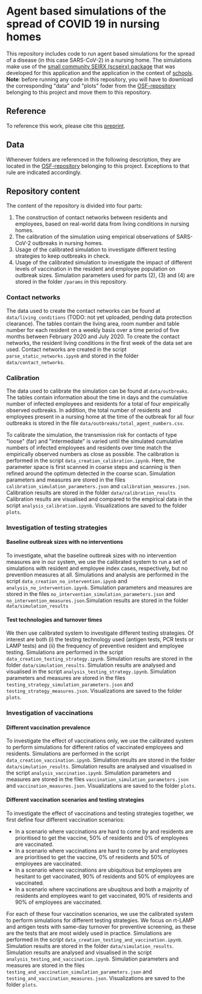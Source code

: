 # Agent based simulations of the spread of COVID 19 in nursing homes
This repository includes code to run agent based simulations for the spread of a disease (in this case SARS-CoV-2) in a nursing home. The simulations make use of the [small community SEIRX (scseirx) package](https://pypi.org/project/scseirx/) that was developed for this application and the application in the context of [schools](https://www.medrxiv.org/content/10.1101/2021.04.13.21255320v1).  
**Note**: before running any code in this repository, you will have to download the corresponding "data" and "plots" foder from the [OSF-repository](https://osf.io/hyd4r/) belonging to this project and move them to this repository.

## Reference
To reference this work, please cite this [preprint](https://osf.io/5xdqe/). 

## Data
Whenever folders are referenced in the following description, they are located in the [OSF-repository](https://osf.io/hyd4r/) belonging to this project. Exceptions to that rule are indicated accordingly.

## Repository content
The content of the repository is divided into four parts:
1. The construction of contact networks between residents and employees, based on real-world data from living conditions in nursing homes.
2. The calibration of the simulation using empirical observations of SARS-CoV-2 outbreaks in nursing homes.
3. Usage of the calibrated simulation to investigate different testing strategies to keep outbreaks in check.
4. Usage of the calibrated simulation to investigate the impact of different levels of vaccination in the resident and employee population on outbreak sizes.
Simulation parameters used for parts (2), (3) and (4) are stored in the folder ```/params``` in this repository.

### Contact networks
The data used to create the contact networks can be found at ```data/living_conditions``` (TODO: not yet uploaded, pending data protection clearance). The tables contain the living area, room number and table number for each resident on a weekly basis over a time period of five months between February 2020 and July 2020. To create the contact networks, the resident living conditions in the first week of the data set are used. Contact networks are created in the script ```parse_static_networks.ipynb``` and stored in the folder ```data/contact_networks```. 

### Calibration
The data used to calibrate the simulation can be found at ```data/outbreaks```. The tables contain information about the time in days and the cumulative number of infected employees and residents for a total of four empirically observed outbreaks. In addition, the total number of residents and employees present in a nursing home at the time of the outbreak for all four outbreaks is stored in the file ```data/outbreaks/total_agent_numbers.csv```.  

To calibrate the simulation, the transmission risk for contacts of type "loose" (far) and "intermediate" is varied until the simulated cumulative numbers of infected employees and residents over time match the empirically observed numbers as close as possible. The calibration is performed in the script ```data_creation_calibration.ipynb```. Here, the parameter space is first scanned in coarse steps and scanning is then refined around the optimum detected in the coarse scan. Simulation parameters and measures are stored in the files ```calibration_simulation_parameters.json``` and ```calibration_measures.json```. Calibration results are stored in the folder ```data/calibration_results``` Calibration results are visualised and compared to the empirical data in the script ```analysis_calibration.ipynb```. Visualizations are saved to the folder ```plots```.

### Investigation of testing strategies
#### Baseline outbreak sizes with no interventions
To investigate, what the baseline outbreak sizes with no intervention measures are in our system, we use the calibrated system to run a set of simulations with resident and employee index cases, respectively, but no prevention measures at all. Simulations and analysis are performed in the script ```data_creation_no_intervention.ipynb``` and ```analysis_no_intervention.ipynb```. Simulation parameters and measures are stored in the files ```no_intervention_simulation_parameters.json``` and ```no_intervention_measures.json```.Simulation results are stored in the folder ```data/simulation_results``` 

#### Test technologies and turnover times
We then use calibrated system to investigate different testing strategies. Of interest are both (i) the testing technology used (antigen tests, PCR tests or LAMP tests) and (ii) the frequency of preventive resident and employee testing. Simulations are performed in the script ```data_creation_testing_strategy.ipynb```. Simulation results are stored in the folder ```data/simulation_results```. Simulation results are analysed and visualised in the script ```analysis_testing_strategy.ipynb```. Simulation parameters and measures are stored in the files ```testing_strategy_simulation_parameters.json``` and ```testing_strategy_measures.json```. Visualizations are saved to the folder ```plots```. 

### Investigation of vaccinations
#### Different vaccination prevalence
To investigate the effect of vaccinations only, we use the calibrated system to perform simulations for different ratios of vaccinated employees and residents. Simulations are performed in the script ```data_creation_vaccination.ipynb```. Simulation results are stored in the folder ```data/simulation_results```. Simulation results are analysed and visualised in the script ```analysis_vaccination.ipynb```. Simulation parameters and measures are stored in the files ```vaccination_simulation_parameters.json``` and ```vaccination_measures.json```. Visualizations are saved to the folder ```plots```.  

#### Different vaccination scenarios and testing strategies
To investigate the effect of vaccinations and testing strategies together, we first define four different vaccination scenarios:
* In a scenario where vaccinations are hard to come by and residents are prioritised to get the vaccine, 50% of residents and 0% of employees are vaccinated.
* In a scenario where vaccinations are hard to come by and employees are prioritised to get the vaccine, 0% of residents and 50% of employees are vaccinated.
* In a scenario where vaccinations are ubiquitous but employees are hesitant to get vaccinated, 90% of residents and 50% of employees are vaccinated.
* In a scenario where vaccinations are ubuqitous and both a majority of residents and employees want to get vaccinated, 90% of residents and 90% of employees are vaccinated.

For each of these four vaccination scenarios, we use the calibrated system to perform simulations for different testing strategies. We focus on rt-LAMP and antigen tests with same-day turnover for preventive screening, as these are the tests that are most widely used in practice. Simulations are performed in the script ```data_creation_testing_and_vaccination.ipynb```. Simulation results are stored in the folder ```data/simulation_results```. Simulation results are analysed and visualised in the script ```analysis_testing_and_vaccination.ipynb```. Simulation parameters and measures are stored in the files ```testing_and_vaccination_simulation_parameters.json``` and ```testing_and_vaccination_measures.json```. Visualizations are saved to the folder ```plots```.  